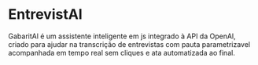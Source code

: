 # EntrevistAI
GabaritAl é um assistente inteligente em js integrado à API da OpenAl, criado para ajudar na transcrição de entrevistas com pauta parametrizavel acompanhada em tempo real sem cliques e ata automatizada ao final. 
